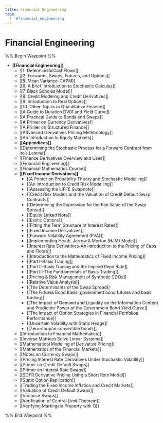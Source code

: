 ```yaml
---
title: Financial Engineering
tags:
  - '#financial_engineering'
---
```

# Financial Engineering

%% Begin Waypoint %%
- **[[Financial Engineering]]**
	- [[1. DeterministicCashFlows]]
	- [[2. Forwards, Swaps, Futures, and Options]]
	- [[5. Mean Variance-CAPM]]
	- [[6. A Brief Introduction to Stochastic Calculus]]
	- [[7. Black Scholes Model]]
	- [[8. Credit Modeling and Credit Derivatives]]
	- [[9. Introduction to Real Options]]
	- [[10. Other Topics in Quantitative Finance]]
	- [[A Guide to Duration DV01 and Yield Curve]]
	- [[A Practical Guide to Bonds and Swaps]]
	- [[A Primer on Currency Derivatives]]
	- [[A Primer on Structured Finance]]
	- [[Advanced Derivatives Pricing Methodology]]
	- [[An Introduction to Equity Markets]]
	- **[[Appendices]]**
	- [[Determining the Stochastic Process for a Forward Contract from Ito’s Lemma]]
	- [[Finance Derivatives Overview and Uses]]
	- [[Financial Engineering]]
	- [[Financial Mathematics Course]]
	- **[[Fixed Income Derivatives]]**
		- [[A Primer on Probability Theory and Stochastic  Modelling]]
		- [[An Introduction to Credit Risk Modelling]]
		- [[Assessing the LIFFE Swapnote]]
		- [[Credit Risk Models and the Valuation of Credit  Default Swap Contracts]]
		- [[Determining the Expression for the Fair Value of the Swap Spread]]
		- [[Equity Linked Note]]
		- [[Exotic Options]]
		- [[Fitting the Term Structure of Interest Rates]]
		- [[Fixed Income Derivatives]]
		- [[Forward Volatility Agreement (FVA)]]
		- [[Implementing Heath, Jarrow & Merton (HJM) Model]]
		- [[Interest Rate Derivatives-An Introduction to the  Pricing of Caps and Floors]]
		- [[Introduction to the Mathematics of Fixed Income Pricing]]
		- [[Part I-Basis Trading]]
		- [[Part II-Basis Trading and the Implied Repo Rate]]
		- [[Part III-The Fundamentals of Basis Trading]]
		- [[Pricing & Risk Management of Synthetic CDOs]]
		- [[Relative Value Analysis]]
		- [[The Determinants of the Swap Spread]]
		- [[The Futures Bond Basis: government bond futures and basis  trading]]
		- [[The Impact of Demand and Liquidity on the Information Content and Predictive Power of the Government Bond Yield Curve]]
		- [[The Impact of Option Strategies in Financial  Portfolios Performance]]
		- [[Uncertain Volatility with Static Hedge]]
		- [[Zero-coupon convertible bonds]]
	- [[Introduction to Financial Mathematics]]
	- [[Inverse Matrices Solve Linear Systems]]
	- [[Mathematical Modeling of Derivative Pricing]]
	- [[Mathematics of the Financial Markets]]
	- [[Notes on Currency Swaps]]
	- [[Pricing Interest Rate Derivatives Under Stochastic Volatility]]
	- [[Primer on Credit Default Swaps]]
	- [[Primer on Interest Rate Swaps]]
	- [[SOFR Derivative Pricing Using a Short Rate Model]]
	- [[Static Option Replication]]
	- [[Trading the Fixed Income Inflation and Credit Markets]]
	- [[Valuation of Credit Default Swaps]]
	- [[Variance Swaps]]
	- [[Verification of Central Limit Theorem]]
	- [[Verifying Martingale Property with Q]]

%% End Waypoint %%
